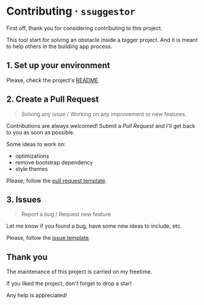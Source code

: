 # Contributing &middot; `ssuggestor`

First off, thank you for considering contributing to this project.

This tool start for solving an obstacle inside a bigger project.
And it is meant to help others in the building app process.

## 1. Set up your environment

Please, check the project's [README](README.md).

## 2. Create a Pull Request

> Solving any issue / Working on any improvement or new features.

Contributions are always welcomed! Submit a _Pull Request_ and I'll get back to you as soon as possible.

Some ideas to work on:

*   optimizations
*   remove bootstrap dependency
*   style themes

Please, follow the [pull request template](docs/pull_request_template.md).

## 3. Issues

> Report a bug / Request new feature

Let me know if you found a bug, have some new ideas to include, etc.

Please, follow the [issue template](docs/issue_template.md).

## Thank you

The maintenance of this project is carried on my freetime.

If you liked the project, don't forget to drop a star!

Any help is appreciated!
